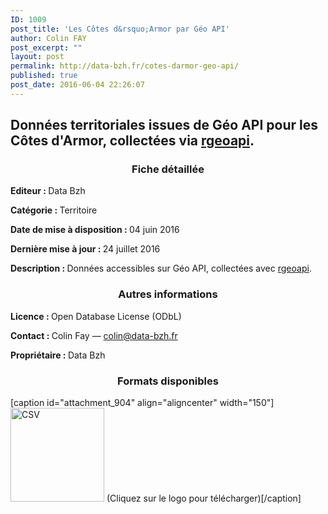```yaml
---
ID: 1009
post_title: 'Les Côtes d&rsquo;Armor par Géo API'
author: Colin FAY
post_excerpt: ""
layout: post
permalink: http://data-bzh.fr/cotes-darmor-geo-api/
published: true
post_date: 2016-06-04 22:26:07
---
```

<h2>Données territoriales issues de Géo API pour les Côtes d'Armor, collectées via <a href="https://github.com/ColinFay/rgeoapi">rgeoapi</a>.</h2>
<!--more-->
<h3 style="text-align: center;">Fiche détaillée</h3>
<strong>Editeur : </strong>Data Bzh

<strong>Catégorie : </strong>Territoire

<strong>Date de mise à disposition : </strong>04 juin 2016

<strong>Dernière mise à jour : </strong>24 juillet 2016

<strong>Description : </strong>Données accessibles sur Géo API, collectées avec <a href="https://github.com/ColinFay/rgeoapi">rgeoapi</a>.
<h3 style="text-align: center;">Autres informations</h3>
<strong>Licence : </strong>Open Database License (ODbL)

<strong>Contact : </strong>Colin Fay — colin@data-bzh.fr

<strong>Propriétaire : </strong>Data Bzh
<h3 style="text-align: center;">Formats disponibles</h3>
[caption id="attachment_904" align="aligncenter" width="150"]<a href="http://data-bzh.fr/data/cotes-armor.csv" rel="attachment wp-att-904"><img class="wp-image-904 size-full" src="http://dev.data-bzh.fr/wp-content/uploads/2016/05/CSV-2.jpg" alt="CSV" width="150" height="150" /></a> (Cliquez sur le logo pour télécharger)[/caption]